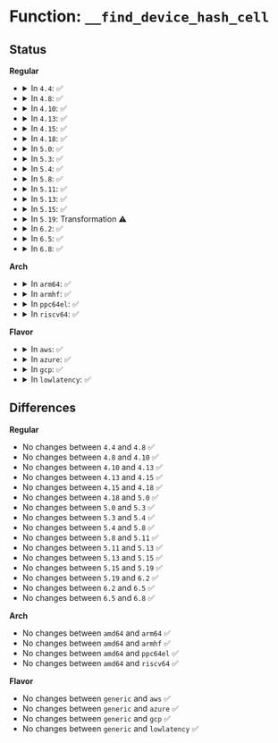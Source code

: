 # Function: <code>__find_device_hash_cell</code>

## Status
<b>Regular</b>
<ul>
<li>
<details>
<summary>In <code>4.4</code>: ✅</summary>

```c
struct hash_cell *__find_device_hash_cell(struct dm_ioctl *param);
```

**Collision:** Unique Static

**Inline:** No

**Transformation:** False

**Instances:**

```
In drivers/md/dm-ioctl.c (ffffffff816a85b0)
Location: drivers/md/dm-ioctl.c:769
Inline: False
Direct callers:
  - drivers/md/dm-ioctl.c:find_device
  - drivers/md/dm-ioctl.c:table_clear
  - drivers/md/dm-ioctl.c:dev_suspend
  - drivers/md/dm-ioctl.c:dev_remove
```
**Symbols:**

```
ffffffff816a85b0-ffffffff816a86dd: __find_device_hash_cell (STB_LOCAL)
```
</details>
</li>
<li>
<details>
<summary>In <code>4.8</code>: ✅</summary>

```c
struct hash_cell *__find_device_hash_cell(struct dm_ioctl *param);
```

**Collision:** Unique Static

**Inline:** No

**Transformation:** False

**Instances:**

```
In drivers/md/dm-ioctl.c (ffffffff81708a30)
Location: drivers/md/dm-ioctl.c:769
Inline: False
Direct callers:
  - drivers/md/dm-ioctl.c:table_clear
  - drivers/md/dm-ioctl.c:dev_suspend
  - drivers/md/dm-ioctl.c:dev_remove
  - drivers/md/dm-ioctl.c:find_device
```
**Symbols:**

```
ffffffff81708a30-ffffffff81708b62: __find_device_hash_cell (STB_LOCAL)
```
</details>
</li>
<li>
<details>
<summary>In <code>4.10</code>: ✅</summary>

```c
struct hash_cell *__find_device_hash_cell(struct dm_ioctl *param);
```

**Collision:** Unique Static

**Inline:** No

**Transformation:** False

**Instances:**

```
In drivers/md/dm-ioctl.c (ffffffff8173a900)
Location: drivers/md/dm-ioctl.c:769
Inline: False
Direct callers:
  - drivers/md/dm-ioctl.c:table_clear
  - drivers/md/dm-ioctl.c:dev_suspend
  - drivers/md/dm-ioctl.c:dev_remove
  - drivers/md/dm-ioctl.c:find_device
```
**Symbols:**

```
ffffffff8173a900-ffffffff8173aa32: __find_device_hash_cell (STB_LOCAL)
```
</details>
</li>
<li>
<details>
<summary>In <code>4.13</code>: ✅</summary>

```c
struct hash_cell *__find_device_hash_cell(struct dm_ioctl *param);
```

**Collision:** Unique Static

**Inline:** No

**Transformation:** False

**Instances:**

```
In drivers/md/dm-ioctl.c (ffffffff81754310)
Location: drivers/md/dm-ioctl.c:774
Inline: False
Direct callers:
  - drivers/md/dm-ioctl.c:table_clear
  - drivers/md/dm-ioctl.c:dev_suspend
  - drivers/md/dm-ioctl.c:dev_remove
  - drivers/md/dm-ioctl.c:find_device
```
**Symbols:**

```
ffffffff81754310-ffffffff81754440: __find_device_hash_cell (STB_LOCAL)
```
</details>
</li>
<li>
<details>
<summary>In <code>4.15</code>: ✅</summary>

```c
struct hash_cell *__find_device_hash_cell(struct dm_ioctl *param);
```

**Collision:** Unique Static

**Inline:** No

**Transformation:** False

**Instances:**

```
In drivers/md/dm-ioctl.c (ffffffff817c64c0)
Location: drivers/md/dm-ioctl.c:781
Inline: False
Direct callers:
  - drivers/md/dm-ioctl.c:table_clear
  - drivers/md/dm-ioctl.c:dev_suspend
  - drivers/md/dm-ioctl.c:dev_remove
  - drivers/md/dm-ioctl.c:find_device
```
**Symbols:**

```
ffffffff817c64c0-ffffffff817c65f0: __find_device_hash_cell (STB_LOCAL)
```
</details>
</li>
<li>
<details>
<summary>In <code>4.18</code>: ✅</summary>

```c
struct hash_cell *__find_device_hash_cell(struct dm_ioctl *param);
```

**Collision:** Unique Static

**Inline:** No

**Transformation:** False

**Instances:**

```
In drivers/md/dm-ioctl.c (ffffffff8180fd60)
Location: drivers/md/dm-ioctl.c:781
Inline: False
Direct callers:
  - drivers/md/dm-ioctl.c:table_clear
  - drivers/md/dm-ioctl.c:dev_suspend
  - drivers/md/dm-ioctl.c:dev_remove
  - drivers/md/dm-ioctl.c:find_device
```
**Symbols:**

```
ffffffff8180fd60-ffffffff8180fe95: __find_device_hash_cell (STB_LOCAL)
```
</details>
</li>
<li>
<details>
<summary>In <code>5.0</code>: ✅</summary>

```c
struct hash_cell *__find_device_hash_cell(struct dm_ioctl *param);
```

**Collision:** Unique Static

**Inline:** No

**Transformation:** False

**Instances:**

```
In drivers/md/dm-ioctl.c (ffffffff8183bd60)
Location: drivers/md/dm-ioctl.c:781
Inline: False
Direct callers:
  - drivers/md/dm-ioctl.c:table_clear
  - drivers/md/dm-ioctl.c:dev_suspend
  - drivers/md/dm-ioctl.c:dev_remove
  - drivers/md/dm-ioctl.c:find_device
```
**Symbols:**

```
ffffffff8183bd60-ffffffff8183be95: __find_device_hash_cell (STB_LOCAL)
```
</details>
</li>
<li>
<details>
<summary>In <code>5.3</code>: ✅</summary>

```c
struct hash_cell *__find_device_hash_cell(struct dm_ioctl *param);
```

**Collision:** Unique Static

**Inline:** No

**Transformation:** False

**Instances:**

```
In drivers/md/dm-ioctl.c (ffffffff8187de10)
Location: drivers/md/dm-ioctl.c:781
Inline: False
Direct callers:
  - drivers/md/dm-ioctl.c:table_clear
  - drivers/md/dm-ioctl.c:dev_suspend
  - drivers/md/dm-ioctl.c:dev_remove
  - drivers/md/dm-ioctl.c:find_device
```
**Symbols:**

```
ffffffff8187de10-ffffffff8187df3b: __find_device_hash_cell (STB_LOCAL)
```
</details>
</li>
<li>
<details>
<summary>In <code>5.4</code>: ✅</summary>

```c
struct hash_cell *__find_device_hash_cell(struct dm_ioctl *param);
```

**Collision:** Unique Static

**Inline:** No

**Transformation:** False

**Instances:**

```
In drivers/md/dm-ioctl.c (ffffffff818afe00)
Location: drivers/md/dm-ioctl.c:806
Inline: False
Direct callers:
  - drivers/md/dm-ioctl.c:table_clear
  - drivers/md/dm-ioctl.c:dev_suspend
  - drivers/md/dm-ioctl.c:dev_remove
  - drivers/md/dm-ioctl.c:find_device
```
**Symbols:**

```
ffffffff818afe00-ffffffff818aff2b: __find_device_hash_cell (STB_LOCAL)
```
</details>
</li>
<li>
<details>
<summary>In <code>5.8</code>: ✅</summary>

```c
struct hash_cell *__find_device_hash_cell(struct dm_ioctl *param);
```

**Collision:** Unique Static

**Inline:** No

**Transformation:** False

**Instances:**

```
In drivers/md/dm-ioctl.c (ffffffff81980100)
Location: drivers/md/dm-ioctl.c:806
Inline: False
Direct callers:
  - drivers/md/dm-ioctl.c:target_message
  - drivers/md/dm-ioctl.c:table_status
  - drivers/md/dm-ioctl.c:table_deps
  - drivers/md/dm-ioctl.c:table_clear
  - drivers/md/dm-ioctl.c:table_load
  - drivers/md/dm-ioctl.c:dev_wait
  - drivers/md/dm-ioctl.c:dev_status
  - drivers/md/dm-ioctl.c:dev_suspend
  - drivers/md/dm-ioctl.c:do_resume
  - drivers/md/dm-ioctl.c:dev_set_geometry
  - drivers/md/dm-ioctl.c:dev_remove
```
**Symbols:**

```
ffffffff81980100-ffffffff8198022b: __find_device_hash_cell (STB_LOCAL)
```
</details>
</li>
<li>
<details>
<summary>In <code>5.11</code>: ✅</summary>

```c
struct hash_cell *__find_device_hash_cell(struct dm_ioctl *param);
```

**Collision:** Unique Static

**Inline:** No

**Transformation:** False

**Instances:**

```
In drivers/md/dm-ioctl.c (ffffffff819844f0)
Location: drivers/md/dm-ioctl.c:806
Inline: False
Direct callers:
  - drivers/md/dm-ioctl.c:target_message
  - drivers/md/dm-ioctl.c:table_status
  - drivers/md/dm-ioctl.c:table_deps
  - drivers/md/dm-ioctl.c:table_clear
  - drivers/md/dm-ioctl.c:table_load
  - drivers/md/dm-ioctl.c:dev_wait
  - drivers/md/dm-ioctl.c:dev_status
  - drivers/md/dm-ioctl.c:dev_suspend
  - drivers/md/dm-ioctl.c:do_resume
  - drivers/md/dm-ioctl.c:dev_set_geometry
  - drivers/md/dm-ioctl.c:dev_remove
```
**Symbols:**

```
ffffffff819844f0-ffffffff81984797: __find_device_hash_cell (STB_LOCAL)
```
</details>
</li>
<li>
<details>
<summary>In <code>5.13</code>: ✅</summary>

```c
struct hash_cell *__find_device_hash_cell(struct dm_ioctl *param);
```

**Collision:** Unique Static

**Inline:** No

**Transformation:** False

**Instances:**

```
In drivers/md/dm-ioctl.c (ffffffff81969ff0)
Location: drivers/md/dm-ioctl.c:883
Inline: False
Direct callers:
  - drivers/md/dm-ioctl.c:target_message
  - drivers/md/dm-ioctl.c:table_status
  - drivers/md/dm-ioctl.c:table_deps
  - drivers/md/dm-ioctl.c:table_clear
  - drivers/md/dm-ioctl.c:table_load
  - drivers/md/dm-ioctl.c:dev_wait
  - drivers/md/dm-ioctl.c:dev_status
  - drivers/md/dm-ioctl.c:dev_suspend
  - drivers/md/dm-ioctl.c:do_resume
  - drivers/md/dm-ioctl.c:dev_set_geometry
  - drivers/md/dm-ioctl.c:dev_remove
```
**Symbols:**

```
ffffffff81969ff0-ffffffff8196a2c4: __find_device_hash_cell (STB_LOCAL)
```
</details>
</li>
<li>
<details>
<summary>In <code>5.15</code>: ✅</summary>

```c
struct hash_cell *__find_device_hash_cell(struct dm_ioctl *param);
```

**Collision:** Unique Static

**Inline:** No

**Transformation:** False

**Instances:**

```
In drivers/md/dm-ioctl.c (ffffffff81a12490)
Location: drivers/md/dm-ioctl.c:888
Inline: False
Direct callers:
  - drivers/md/dm-ioctl.c:target_message
  - drivers/md/dm-ioctl.c:table_status
  - drivers/md/dm-ioctl.c:table_deps
  - drivers/md/dm-ioctl.c:table_clear
  - drivers/md/dm-ioctl.c:table_load
  - drivers/md/dm-ioctl.c:dev_wait
  - drivers/md/dm-ioctl.c:dev_status
  - drivers/md/dm-ioctl.c:dev_suspend
  - drivers/md/dm-ioctl.c:do_resume
  - drivers/md/dm-ioctl.c:dev_set_geometry
  - drivers/md/dm-ioctl.c:dev_remove
```
**Symbols:**

```
ffffffff81a12490-ffffffff81a12764: __find_device_hash_cell (STB_LOCAL)
```
</details>
</li>
<li>
<details>
<summary>In <code>5.19</code>: Transformation ⚠️</summary>

```c
struct hash_cell *__find_device_hash_cell(struct dm_ioctl *param);
```

**Collision:** Unique Static

**Inline:** No

**Transformation:** True

**Instances:**

```
In drivers/md/dm-ioctl.c (0)
Location: drivers/md/dm-ioctl.c:889
Inline: False
Direct callers:
  - drivers/md/dm-ioctl.c:target_message
  - drivers/md/dm-ioctl.c:table_status
  - drivers/md/dm-ioctl.c:table_deps
  - drivers/md/dm-ioctl.c:table_clear
  - drivers/md/dm-ioctl.c:table_load
  - drivers/md/dm-ioctl.c:dev_wait
  - drivers/md/dm-ioctl.c:dev_status
  - drivers/md/dm-ioctl.c:dev_suspend
  - drivers/md/dm-ioctl.c:do_resume
  - drivers/md/dm-ioctl.c:dev_set_geometry
  - drivers/md/dm-ioctl.c:dev_remove
```
**Symbols:**

```
ffffffff81b7ac90-ffffffff81b7af56: __find_device_hash_cell (STB_LOCAL)
ffffffff81ef66fb-ffffffff81ef672d: __find_device_hash_cell.cold (STB_LOCAL)
```
</details>
</li>
<li>
<details>
<summary>In <code>6.2</code>: ✅</summary>

```c
struct hash_cell *__find_device_hash_cell(struct dm_ioctl *param);
```

**Collision:** Unique Static

**Inline:** No

**Transformation:** False

**Instances:**

```
In drivers/md/dm-ioctl.c (ffffffff81d169c0)
Location: drivers/md/dm-ioctl.c:889
Inline: False
Direct callers:
  - drivers/md/dm-ioctl.c:target_message
  - drivers/md/dm-ioctl.c:table_status
  - drivers/md/dm-ioctl.c:table_deps
  - drivers/md/dm-ioctl.c:table_clear
  - drivers/md/dm-ioctl.c:table_load
  - drivers/md/dm-ioctl.c:dev_wait
  - drivers/md/dm-ioctl.c:dev_status
  - drivers/md/dm-ioctl.c:dev_suspend
  - drivers/md/dm-ioctl.c:do_resume
  - drivers/md/dm-ioctl.c:dev_set_geometry
  - drivers/md/dm-ioctl.c:dev_remove
```
**Symbols:**

```
ffffffff81d169c0-ffffffff81d16cd7: __find_device_hash_cell (STB_LOCAL)
```
</details>
</li>
<li>
<details>
<summary>In <code>6.5</code>: ✅</summary>

```c
struct hash_cell *__find_device_hash_cell(struct dm_ioctl *param);
```

**Collision:** Unique Static

**Inline:** No

**Transformation:** False

**Instances:**

```
In drivers/md/dm-ioctl.c (ffffffff81d7fc40)
Location: drivers/md/dm-ioctl.c:914
Inline: False
Direct callers:
  - drivers/md/dm-ioctl.c:target_message
  - drivers/md/dm-ioctl.c:table_status
  - drivers/md/dm-ioctl.c:table_deps
  - drivers/md/dm-ioctl.c:table_clear
  - drivers/md/dm-ioctl.c:table_load
  - drivers/md/dm-ioctl.c:dev_wait
  - drivers/md/dm-ioctl.c:dev_status
  - drivers/md/dm-ioctl.c:dev_suspend
  - drivers/md/dm-ioctl.c:do_resume
  - drivers/md/dm-ioctl.c:dev_set_geometry
  - drivers/md/dm-ioctl.c:dev_remove
```
**Symbols:**

```
ffffffff81d7fc40-ffffffff81d7fe78: __find_device_hash_cell (STB_LOCAL)
```
</details>
</li>
<li>
<details>
<summary>In <code>6.8</code>: ✅</summary>

```c
struct hash_cell *__find_device_hash_cell(struct dm_ioctl *param);
```

**Collision:** Unique Static

**Inline:** No

**Transformation:** False

**Instances:**

```
In drivers/md/dm-ioctl.c (ffffffff81e37290)
Location: drivers/md/dm-ioctl.c:914
Inline: False
Direct callers:
  - drivers/md/dm-ioctl.c:target_message
  - drivers/md/dm-ioctl.c:table_status
  - drivers/md/dm-ioctl.c:table_deps
  - drivers/md/dm-ioctl.c:table_clear
  - drivers/md/dm-ioctl.c:table_load
  - drivers/md/dm-ioctl.c:dev_wait
  - drivers/md/dm-ioctl.c:dev_status
  - drivers/md/dm-ioctl.c:dev_suspend
  - drivers/md/dm-ioctl.c:do_resume
  - drivers/md/dm-ioctl.c:dev_set_geometry
  - drivers/md/dm-ioctl.c:dev_remove
```
**Symbols:**

```
ffffffff81e37290-ffffffff81e374c8: __find_device_hash_cell (STB_LOCAL)
```
</details>
</li>
</ul>
<b>Arch</b>
<ul>
<li>
<details>
<summary>In <code>arm64</code>: ✅</summary>

```c
struct hash_cell *__find_device_hash_cell(struct dm_ioctl *param);
```

**Collision:** Unique Static

**Inline:** No

**Transformation:** False

**Instances:**

```
In drivers/md/dm-ioctl.c (ffff800010b06e48)
Location: drivers/md/dm-ioctl.c:806
Inline: False
Direct callers:
  - drivers/md/dm-ioctl.c:table_clear
  - drivers/md/dm-ioctl.c:dev_suspend
  - drivers/md/dm-ioctl.c:dev_remove
  - drivers/md/dm-ioctl.c:find_device
```
**Symbols:**

```
ffff800010b06e48-ffff800010b06f7c: __find_device_hash_cell (STB_LOCAL)
```
</details>
</li>
<li>
<details>
<summary>In <code>armhf</code>: ✅</summary>

```c
struct hash_cell *__find_device_hash_cell(struct dm_ioctl *param);
```

**Collision:** Unique Static

**Inline:** No

**Transformation:** False

**Instances:**

```
In drivers/md/dm-ioctl.c (c0be594c)
Location: drivers/md/dm-ioctl.c:806
Inline: False
Direct callers:
  - drivers/md/dm-ioctl.c:table_clear
  - drivers/md/dm-ioctl.c:dev_suspend
  - drivers/md/dm-ioctl.c:dev_remove
  - drivers/md/dm-ioctl.c:find_device
```
**Symbols:**

```
c0be594c-c0be5a68: __find_device_hash_cell (STB_LOCAL)
```
</details>
</li>
<li>
<details>
<summary>In <code>ppc64el</code>: ✅</summary>

```c
struct hash_cell *__find_device_hash_cell(struct dm_ioctl *param);
```

**Collision:** Unique Static

**Inline:** No

**Transformation:** False

**Instances:**

```
In drivers/md/dm-ioctl.c (c000000000bf7b60)
Location: drivers/md/dm-ioctl.c:806
Inline: False
Direct callers:
  - drivers/md/dm-ioctl.c:table_clear
  - drivers/md/dm-ioctl.c:dev_suspend
  - drivers/md/dm-ioctl.c:dev_remove
  - drivers/md/dm-ioctl.c:find_device
```
**Symbols:**

```
c000000000bf7b60-c000000000bf7d30: __find_device_hash_cell (STB_LOCAL)
```
</details>
</li>
<li>
<details>
<summary>In <code>riscv64</code>: ✅</summary>

```c
struct hash_cell *__find_device_hash_cell(struct dm_ioctl *param);
```

**Collision:** Unique Static

**Inline:** No

**Transformation:** False

**Instances:**

```
In drivers/md/dm-ioctl.c (ffffffe0006f57a2)
Location: drivers/md/dm-ioctl.c:806
Inline: False
Direct callers:
  - drivers/md/dm-ioctl.c:table_clear
  - drivers/md/dm-ioctl.c:dev_suspend
  - drivers/md/dm-ioctl.c:dev_remove
  - drivers/md/dm-ioctl.c:find_device
```
**Symbols:**

```
ffffffe0006f57a2-ffffffe0006f58bc: __find_device_hash_cell (STB_LOCAL)
```
</details>
</li>
</ul>
<b>Flavor</b>
<ul>
<li>
<details>
<summary>In <code>aws</code>: ✅</summary>

```c
struct hash_cell *__find_device_hash_cell(struct dm_ioctl *param);
```

**Collision:** Unique Static

**Inline:** No

**Transformation:** False

**Instances:**

```
In drivers/md/dm-ioctl.c (ffffffff81855c80)
Location: drivers/md/dm-ioctl.c:806
Inline: False
Direct callers:
  - drivers/md/dm-ioctl.c:table_clear
  - drivers/md/dm-ioctl.c:dev_suspend
  - drivers/md/dm-ioctl.c:dev_remove
  - drivers/md/dm-ioctl.c:find_device
```
**Symbols:**

```
ffffffff81855c80-ffffffff81855dab: __find_device_hash_cell (STB_LOCAL)
```
</details>
</li>
<li>
<details>
<summary>In <code>azure</code>: ✅</summary>

```c
struct hash_cell *__find_device_hash_cell(struct dm_ioctl *param);
```

**Collision:** Unique Static

**Inline:** No

**Transformation:** False

**Instances:**

```
In drivers/md/dm-ioctl.c (ffffffff8181d290)
Location: drivers/md/dm-ioctl.c:806
Inline: False
Direct callers:
  - drivers/md/dm-ioctl.c:table_clear
  - drivers/md/dm-ioctl.c:dev_suspend
  - drivers/md/dm-ioctl.c:dev_remove
  - drivers/md/dm-ioctl.c:find_device
```
**Symbols:**

```
ffffffff8181d290-ffffffff8181d3bb: __find_device_hash_cell (STB_LOCAL)
```
</details>
</li>
<li>
<details>
<summary>In <code>gcp</code>: ✅</summary>

```c
struct hash_cell *__find_device_hash_cell(struct dm_ioctl *param);
```

**Collision:** Unique Static

**Inline:** No

**Transformation:** False

**Instances:**

```
In drivers/md/dm-ioctl.c (ffffffff818a52b0)
Location: drivers/md/dm-ioctl.c:806
Inline: False
Direct callers:
  - drivers/md/dm-ioctl.c:table_clear
  - drivers/md/dm-ioctl.c:dev_suspend
  - drivers/md/dm-ioctl.c:dev_remove
  - drivers/md/dm-ioctl.c:find_device
```
**Symbols:**

```
ffffffff818a52b0-ffffffff818a53db: __find_device_hash_cell (STB_LOCAL)
```
</details>
</li>
<li>
<details>
<summary>In <code>lowlatency</code>: ✅</summary>

```c
struct hash_cell *__find_device_hash_cell(struct dm_ioctl *param);
```

**Collision:** Unique Static

**Inline:** No

**Transformation:** False

**Instances:**

```
In drivers/md/dm-ioctl.c (ffffffff818c14f0)
Location: drivers/md/dm-ioctl.c:806
Inline: False
Direct callers:
  - drivers/md/dm-ioctl.c:table_clear
  - drivers/md/dm-ioctl.c:dev_suspend
  - drivers/md/dm-ioctl.c:dev_remove
  - drivers/md/dm-ioctl.c:find_device
```
**Symbols:**

```
ffffffff818c14f0-ffffffff818c161b: __find_device_hash_cell (STB_LOCAL)
```
</details>
</li>
</ul>

## Differences
<b>Regular</b>
<ul>
<li>
No changes between <code>4.4</code> and <code>4.8</code> ✅
</li>
<li>
No changes between <code>4.8</code> and <code>4.10</code> ✅
</li>
<li>
No changes between <code>4.10</code> and <code>4.13</code> ✅
</li>
<li>
No changes between <code>4.13</code> and <code>4.15</code> ✅
</li>
<li>
No changes between <code>4.15</code> and <code>4.18</code> ✅
</li>
<li>
No changes between <code>4.18</code> and <code>5.0</code> ✅
</li>
<li>
No changes between <code>5.0</code> and <code>5.3</code> ✅
</li>
<li>
No changes between <code>5.3</code> and <code>5.4</code> ✅
</li>
<li>
No changes between <code>5.4</code> and <code>5.8</code> ✅
</li>
<li>
No changes between <code>5.8</code> and <code>5.11</code> ✅
</li>
<li>
No changes between <code>5.11</code> and <code>5.13</code> ✅
</li>
<li>
No changes between <code>5.13</code> and <code>5.15</code> ✅
</li>
<li>
No changes between <code>5.15</code> and <code>5.19</code> ✅
</li>
<li>
No changes between <code>5.19</code> and <code>6.2</code> ✅
</li>
<li>
No changes between <code>6.2</code> and <code>6.5</code> ✅
</li>
<li>
No changes between <code>6.5</code> and <code>6.8</code> ✅
</li>
</ul>
<b>Arch</b>
<ul>
<li>
No changes between <code>amd64</code> and <code>arm64</code> ✅
</li>
<li>
No changes between <code>amd64</code> and <code>armhf</code> ✅
</li>
<li>
No changes between <code>amd64</code> and <code>ppc64el</code> ✅
</li>
<li>
No changes between <code>amd64</code> and <code>riscv64</code> ✅
</li>
</ul>
<b>Flavor</b>
<ul>
<li>
No changes between <code>generic</code> and <code>aws</code> ✅
</li>
<li>
No changes between <code>generic</code> and <code>azure</code> ✅
</li>
<li>
No changes between <code>generic</code> and <code>gcp</code> ✅
</li>
<li>
No changes between <code>generic</code> and <code>lowlatency</code> ✅
</li>
</ul>
